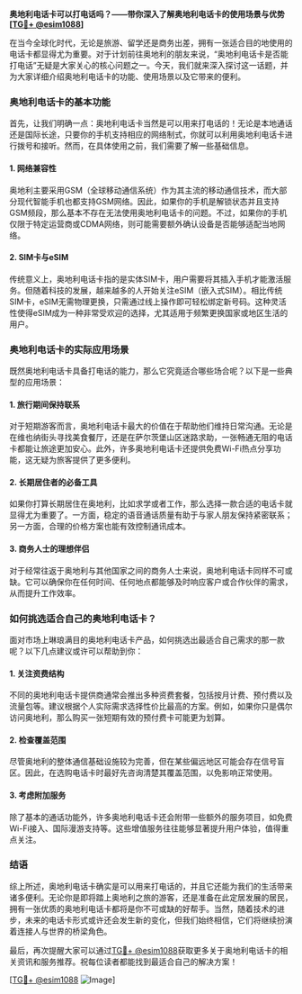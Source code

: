 **奥地利电话卡可以打电话吗？——带你深入了解奥地利电话卡的使用场景与优势[[TG💪+ @esim1088](https://t.me/s/esim1088)]**

在当今全球化时代，无论是旅游、留学还是商务出差，拥有一张适合目的地使用的电话卡都显得尤为重要。对于计划前往奥地利的朋友来说，“奥地利电话卡是否能打电话”无疑是大家关心的核心问题之一。今天，我们就来深入探讨这一话题，并为大家详细介绍奥地利电话卡的功能、使用场景以及它带来的便利。

### 奥地利电话卡的基本功能

首先，让我们明确一点：奥地利电话卡当然是可以用来打电话的！无论是本地通话还是国际长途，只要你的手机支持相应的网络制式，你就可以利用奥地利电话卡进行拨号和接听。然而，在具体使用之前，我们需要了解一些基础信息。

#### 1. 网络兼容性
奥地利主要采用GSM（全球移动通信系统）作为其主流的移动通信技术，而大部分现代智能手机也都支持GSM网络。因此，如果你的手机是解锁状态并且支持GSM频段，那么基本不存在无法使用奥地利电话卡的问题。不过，如果你的手机仅限于特定运营商或CDMA网络，则可能需要额外确认设备是否能够适配当地网络。

#### 2. SIM卡与eSIM
传统意义上，奥地利电话卡指的是实体SIM卡，用户需要将其插入手机才能激活服务。但随着科技的发展，越来越多的人开始关注eSIM（嵌入式SIM）。相比传统SIM卡，eSIM无需物理更换，只需通过线上操作即可轻松绑定新号码。这种灵活性使得eSIM成为一种非常受欢迎的选择，尤其适用于频繁更换国家或地区生活的用户。

### 奥地利电话卡的实际应用场景

既然奥地利电话卡具备打电话的能力，那么它究竟适合哪些场合呢？以下是一些典型的应用场景：

#### 1. 旅行期间保持联系
对于短期游客而言，奥地利电话卡最大的价值在于帮助他们维持日常沟通。无论是在维也纳街头寻找美食餐厅，还是在萨尔茨堡山区迷路求助，一张畅通无阻的电话卡都能让旅途更加安心。此外，许多奥地利电话卡还提供免费Wi-Fi热点分享功能，这无疑为旅客提供了更多便利。

#### 2. 长期居住者的必备工具
如果你打算长期居住在奥地利，比如求学或者工作，那么选择一款合适的电话卡就显得尤为重要了。一方面，稳定的语音通话质量有助于与家人朋友保持紧密联系；另一方面，合理的价格方案也能有效控制通讯成本。

#### 3. 商务人士的理想伴侣
对于经常往返于奥地利与其他国家之间的商务人士来说，奥地利电话卡同样不可或缺。它可以确保你在任何时间、任何地点都能够及时响应客户或合作伙伴的需求，从而提升工作效率。

### 如何挑选适合自己的奥地利电话卡？

面对市场上琳琅满目的奥地利电话卡产品，如何挑选出最适合自己需求的那一款呢？以下几点建议或许可以帮助到你：

#### 1. 关注资费结构
不同的奥地利电话卡提供商通常会推出多种资费套餐，包括按月计费、预付费以及流量包等。建议根据个人实际需求选择性价比最高的方案。例如，如果你只是偶尔访问奥地利，那么购买一张短期有效的预付费卡可能更为划算。

#### 2. 检查覆盖范围
尽管奥地利的整体通信基础设施较为完善，但在某些偏远地区可能会存在信号盲区。因此，在选购电话卡时最好先咨询清楚其覆盖范围，以免影响正常使用。

#### 3. 考虑附加服务
除了基本的通话功能外，许多奥地利电话卡还会附带一些额外的服务项目，如免费Wi-Fi接入、国际漫游支持等。这些增值服务往往能够显著提升用户体验，值得重点关注。

### 结语

综上所述，奥地利电话卡确实是可以用来打电话的，并且它还能为我们的生活带来诸多便利。无论你是即将踏上奥地利之旅的游客，还是准备在此定居发展的居民，拥有一张优质的奥地利电话卡都将是你不可或缺的好帮手。当然，随着技术的进步，未来的电话卡形式或许还会发生新的变化，但我们始终相信，它们将继续扮演着连接人与世界的桥梁角色。

最后，再次提醒大家可以通过[TG💪+ @esim1088](https://t.me/s/esim1088)获取更多关于奥地利电话卡的相关资讯和服务推荐。祝每位读者都能找到最适合自己的解决方案！

[[TG💪+ @esim1088](https://t.me/s/esim1088) ![Image](https://i.postimg.cc/4NQfJmqS/Snipaste-2025-05-13-00-14-12.png)]